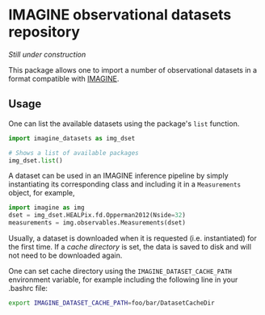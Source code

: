 # IMAGINE observational datasets repository

*Still under construction*

This package allows one to import a number of observational datasets
in a format compatible with [IMAGINE](https://github.com/IMAGINE-Consortium/imagine/).

## Usage

One can list the available datasets using the package's `list` function. 
```python
import imagine_datasets as img_dset

# Shows a list of available packages
img_dset.list()
```

A dataset can be used in an IMAGINE inference pipeline by simply
instantiating its corresponding class and including it in a
`Measurements` object, for example,
```python
import imagine as img
dset = img_dset.HEALPix.fd.Opperman2012(Nside=32)
measurements = img.observables.Measurements(dset)
```

Usually, a dataset is downloaded when it is requested (i.e. instantiated)
for the first time. If a *cache directory* is set, the data is saved to 
disk and will not need to be downloaded again. 

One can set cache directory 
using the `IMAGINE_DATASET_CACHE_PATH` environment variable, for example
including the following line in your .bashrc file:
```bash
export IMAGINE_DATASET_CACHE_PATH=foo/bar/DatasetCacheDir
```
